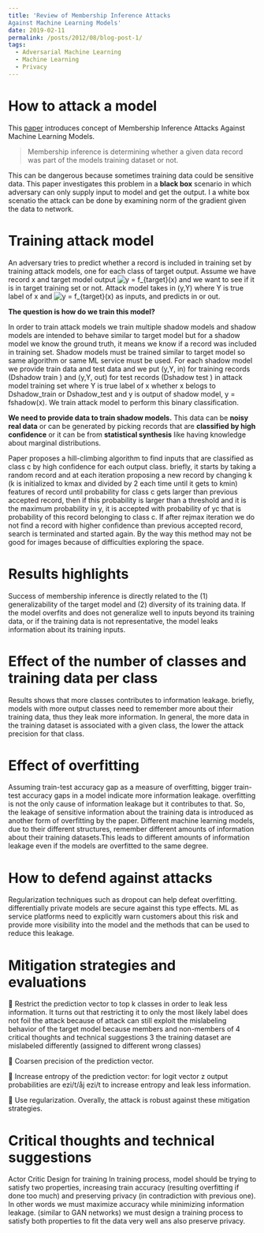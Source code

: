 ```yaml
---
title: 'Review of Membership Inference Attacks
Against Machine Learning Models'
date: 2019-02-11
permalink: /posts/2012/08/blog-post-1/
tags:
  - Adversarial Machine Learning
  - Machine Learning
  - Privacy
---
```


How to attack a model
========
This [paper](https://arxiv.org/abs/1610.05820) introduces concept of Membership Inference Attacks Against
Machine Learning Models. 
> Membership inference is determining whether a given data record was part of the models training dataset or not. 

This can be dangerous because sometimes training data could be sensitive data. This paper investigates this problem in a **black box** scenario in which adversary can only supply input to model and get the output. I a white box scenatio the attack can be done by examining norm of the gradient given the data to network.


Training attack model
=======
An adversary tries to predict whether a record is included in training set by training attack models, one for each class of target output. Assume we have record x and target model output ![y = f_{target}(x)](https://render.githubusercontent.com/render/math?math=y%20%3D%20f_%7Btarget%7D(x)) and we want to see if it is in target training set or not. Attack model takes in (y,Y) where Y is true label of x and ![y = f_{target}(x)](https://render.githubusercontent.com/render/math?math=y%20%3D%20f_%7Btarget%7D(x)) as inputs, and predicts in or out.

**The question is how do we train this model?**

In order to train attack models we train multiple shadow models and shadow models are intended to behave similar to target model
but for a shadow model we know the ground truth, it means we know if a record was included in training set. Shadow models must be trained similar to target model so same algorithm or same ML service must be used. For each shadow model we provide train data and test data and we put (y,Y, in) for training records (Dshadow train ) and (y,Y, out) for test records (Dshadow test ) in attack model training set where Y is true label of x whether x belogs to Dshadow_train or Dshadow_test and y is output of shadow model, y = fshadow(x). We train attack model to perform this binary classification.

**We need to provide data to train shadow models.**
This data can be **noisy real data** or can be generated by picking records that are **classified by high confidence** or it can be from **statistical synthesis** like having knowledge about marginal distributions.

Paper proposes a hill-climbing algorithm to find inputs that are classified as
class c by high confidence for each output class. briefly, it starts by taking a
random record and at each iteration proposing a new record by changing
k (k is initialized to kmax and divided by 2 each time until it gets to kmin)
features of record until probability for class c gets larger than previous
accepted record, then if this probability is larger than a threshold and it is
the maximum probability in y, it is accepted with probability of yc that is
probability of this record belonging to class c. If after rejmax iteration we
do not find a record with higher confidence than previous accepted record,
search is terminated and started again.
By the way this method may not be good for images because of difficulties
exploring the space.

Results highlights
=======
Success of membership inference is directly related to the (1) generalizability
of the target model and (2) diversity of its training data. If the model overfits
and does not generalize well to inputs beyond its training data, or if the
training data is not representative, the model leaks information about its
training inputs.

Effect of the number of classes and training data per class
=======
Results shows that more classes contributes to information leakage. briefly,
models with more output classes need to remember more about their training
data, thus they leak more information.
In general, the more data in the training dataset is associated with a given
class, the lower the attack precision for that class.


Effect of overfitting
======
Assuming train-test accuracy gap as a measure of overfitting, bigger train-test
accuracy gaps in a model indicate more information leakage. overfitting
is not the only cause of information leakage but it contributes to that. So,
the leakage of sensitive information about the training data is introduced as
another form of overfitting by the paper.
Different machine learning models, due to their different structures,
remember different amounts of information about their training datasets.This
leads to different amounts of information leakage even if the models are
overfitted to the same degree.

How to defend against attacks
====
Regularization techniques such as dropout can help defeat overfitting. differentially
private models are secure against this type effects. ML as service
platforms need to explicitly warn customers about this risk and provide
more visibility into the model and the methods that can be used to reduce
this leakage.


Mitigation strategies and evaluations
====

 Restrict the prediction vector to top k classes in order to leak less
information. It turns out that restricting it to only the most likely label
does not foil the attack because of attack can still exploit the mislabeling
behavior of the target model because members and non-members of
4 critical thoughts and technical suggestions 3
the training dataset are mislabeled differently (assigned to different
wrong classes) 

 Coarsen precision of the prediction vector.

 Increase entropy of the prediction vector: for logit vector z output probabilities
are ezi/t/åj ezi/t to increase entropy and leak less information.

 Use regularization.
Overally, the attack is robust against these mitigation strategies.

Critical thoughts and technical suggestions
======
Actor Critic Design for training
In training process, model should be trying to satisfy two properties, increasing
train accuracy (resulting overfitting if done too much) and preserving
privacy (in contradiction with previous one). In other words we must maximize
accuracy while minimizing information leakage. (similar to GAN
networks)
we must design a training process to satisfy both properties to fit the data
very well ans also preserve privacy.
